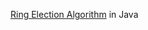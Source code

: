 [Ring Election Algorithm] in Java 

[Ring Election Algorithm]: http://www2.cs.uregina.ca/~hamilton/courses/330/notes/distributed/distributed.html
